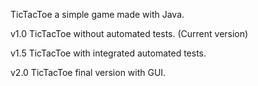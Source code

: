 TicTacToe a simple game made with Java.

v1.0 TicTacToe without automated tests. (Current version)

v1.5 TicTacToe with integrated automated tests.

v2.0 TicTacToe final version with GUI.